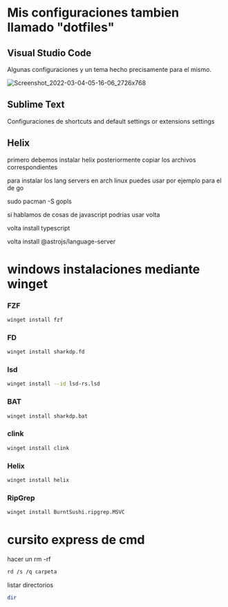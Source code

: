 # Mis configuraciones tambien llamado "dotfiles"
## Visual Studio Code
Algunas configuraciones y un tema hecho precisamente para el mismo.

![Screenshot_2022-03-04-05-16-06_2726x768](https://user-images.githubusercontent.com/88301232/156854856-4206ce66-fd56-44b0-92e7-d284d0db4c83.png)

## Sublime Text
Configuraciones de shortcuts and default settings or extensions settings

## Helix

primero debemos instalar helix posteriormente copiar los archivos correspondientes

para instalar los lang servers en arch linux puedes usar por ejemplo para el de go

sudo pacman -S gopls

si hablamos de cosas de javascript podrias usar volta

volta install typescript

volta install @astrojs/language-server

# windows instalaciones mediante winget

### FZF

```sh
winget install fzf
```

### FD

```sh
winget install sharkdp.fd
```

### lsd

```sh
winget install --id lsd-rs.lsd
```

### BAT

```sh
winget install sharkdp.bat
```

### clink

```sh
winget install clink
```

### Helix

```sh
winget install helix
```

### RipGrep

```sh
winget install BurntSushi.ripgrep.MSVC
```

# cursito express de cmd

hacer un rm -rf

```sh
rd /s /q carpeta
```
listar directorios

```sh
dir
```
